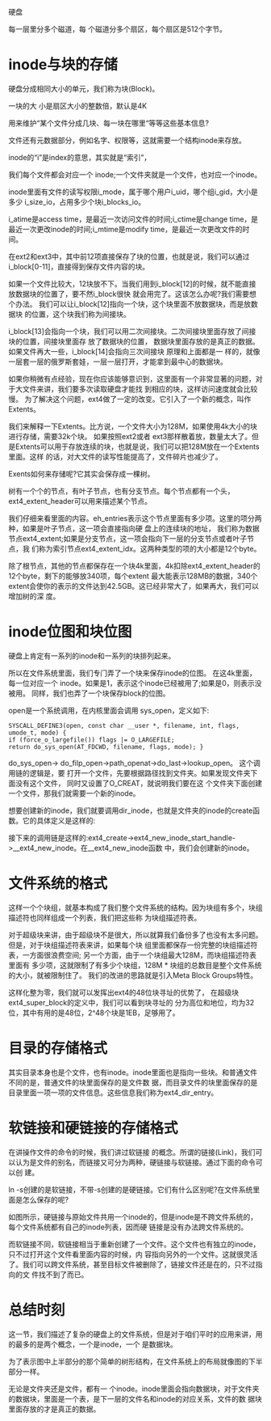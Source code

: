 
硬盘

每一层里分多个磁道，每 个磁道分多个扇区，每个扇区是512个字节。


# inode与块的存储  

硬盘分成相同大小的单元，我们称为块(Block)。

一块的大 小是扇区大小的整数倍，默认是4K

用来维护“某个文件分成几块、每一块在哪里“等等这些基本信息?

文件还有元数据部分，例如名字、权限等，这就需要一个结构inode来存放。

inode的“i”是index的意思，其实就是“索引”，

我们每个文件都会对应一个
inode;一个文件夹就是一个文件，也对应一个inode。


inode里面有文件的读写权限i_mode，属于哪个用户i_uid，哪个组i_gid，大小是多少 i_size_io，占用多少个块i_blocks_io。

i_atime是access time，是最近一次访问文件的时间;i_ctime是change time，是 最近一次更改inode的时间;i_mtime是modify time，是最近一次更改文件的时间。



在ext2和ext3中，其中前12项直接保存了块的位置，也就是说，我们可以通过i_block[0-11]，直接得到保存文件内容的块。

如果一个文件比较大，12块放不下。当我们用到i_block[12]的时候，就不能直接放数据块的位置了，要不然i_block很快 就会用完了。这该怎么办呢?我们需要想个办法。
我们可以让i_block[12]指向一个块，这个块里面不放数据块，而是放数据块 的位置，这个块我们称为间接块。

i_block[13]会指向一个块，我们可以用二次间接块。二次间接块里面存放了间接块的位置，间接块里面存 放了数据块的位置，
数据块里面存放的是真正的数据。如果文件再大一些，i_block[14]会指向三次间接块
原理和上面都是一 样的，就像一层套一层的俄罗斯套娃，一层一层打开，才能拿到最中心的数据块。


如果你稍微有点经验，现在你应该能够意识到，这里面有一个非常显著的问题，对于大文件来讲，我们要多次读取硬盘才能找 到相应的块，这样访问速度就会比较慢。
为了解决这个问题，ext4做了一定的改变。它引入了一个新的概念，叫作Extents。


我们来解释一下Extents。比方说，一个文件大小为128M，如果使用4k大小的块进行存储，需要32k个块。
如果按照ext2或者 ext3那样散着放，数量太大了。但是Extents可以用于存放连续的块，也就是说，我们可以把128M放在一个Extents里面。这样 的话，对大文件的读写性能提高了，文件碎片也减少了。



Exents如何来存储呢?它其实会保存成一棵树。

树有一个个的节点，有叶子节点，也有分支节点。每个节点都有一个头，ext4_extent_header可以用来描述某个节点。

我们仔细来看里面的内容。eh_entries表示这个节点里面有多少项。这里的项分两种，如果是叶子节点，这一项会直接指向硬 盘上的连续块的地址，
我们称为数据节点ext4_extent;如果是分支节点，这一项会指向下一层的分支节点或者叶子节点，我 们称为索引节点ext4_extent_idx。这两种类型的项的大小都是12个byte。


除了根节点，其他的节点都保存在一个块4k里面，4k扣除ext4_extent_header的12个byte，剩下的能够放340项，每个extent 最大能表示128MB的数据，340个extent会使你的表示的文件达到42.5GB。这已经非常大了，如果再大，我们可以增加树的深 度。



# inode位图和块位图


硬盘上肯定有一系列的inode和一系列的块排列起来。

所以在文件系统里面，我们专⻔弄了一个块来保存inode的位图。
在这4k里面，每一位对应一个 inode。如果是1，表示这个inode已经被用了;如果是0，则表示没被用。
同样，我们也弄了一个块保存block的位图。


open是一个系统调用，在内核里面会调用 sys_open，定义如下:
```  
SYSCALL_DEFINE3(open, const char __user *, filename, int, flags, umode_t, mode) {
if (force_o_largefile()) flags |= O_LARGEFILE;
return do_sys_open(AT_FDCWD, filename, flags, mode); }
```

do_sys_open-> do_filp_open->path_openat->do_last->lookup_open。
这个调用链的逻辑是，要 打开一个文件，先要根据路径找到文件夹。如果发现文件夹下面没有这个文件，
同时又设置了O_CREAT，就说明我们要在这 个文件夹下面创建一个文件，那我们就需要一个新的inode。


想要创建新的inode，我们就要调用dir_inode，也就是文件夹的inode的create函数。它的具体定义是这样的:


接下来的调用链是这样的:ext4_create->ext4_new_inode_start_handle->__ext4_new_inode。在__ext4_new_inode函数 中，我们会创建新的inode。




# 文件系统的格式


这样一个个块组，就基本构成了我们整个文件系统的结构。因为块组有多个，块组描述符也同样组成一个列表，我们把这些称 为块组描述符表。



对于超级块来讲，由于超级块不是很大，所以就算我们备份多了也没有太多问题。但是，对于块组描述符表来讲，如果每个块 组里面都保存一份完整的块组描述符表，一方面很浪费空间;
另一个方面，由于一个块组最大128M，而块组描述符表里面有 多少项，这就限制了有多少个块组，128M * 块组的总数目是整个文件系统的大小，就被限制住了。
我们的改进的思路就是引入Meta Block Groups特性。


这样化整为零，我们就可以发挥出ext4的48位块寻址的优势了，
在超级块ext4_super_block的定义中，我们可以看到块寻址的 分为高位和地位，均为32位，其中有用的是48位，2^48个块是1EB，足够用了。



# 目录的存储格式

其实目录本身也是个文件，也有inode。inode里面也是指向一些块。和普通文件不同的是，普通文件的块里面保存的是文件数 据，而目录文件的块里面保存的是目录里面一项一项的文件信息。这些信息我们称为ext4_dir_entry。




#  软链接和硬链接的存储格式


在讲操作文件的命令的时候，我们讲过软链接 的概念。所谓的链接(Link)，我们可以认为是文件的别名，而链接又可分为两种，硬链接与软链接。通过下面的命令可以创 建。


ln -s创建的是软链接，不带-s创建的是硬链接。它们有什么区别呢?在文件系统里面是怎么保存的呢?


如图所示，硬链接与原始文件共用一个inode的，但是inode是不跨文件系统的，每个文件系统都有自己的inode列表，因而硬 链接是没有办法跨文件系统的。

而软链接不同，软链接相当于重新创建了一个文件。这个文件也有独立的inode，只不过打开这个文件看里面内容的时候，内 容指向另外的一个文件。这就很灵活了。我们可以跨文件系统，甚至目标文件被删除了，链接文件还是在的，只不过指向的文 件找不到了而已。



# 总结时刻
这一节，我们描述了复杂的硬盘上的文件系统，但是对于咱们平时的应用来讲，用的最多的是两个概念，一个是inode，一个 是数据块。


为了表示图中上半部分的那个简单的树形结构，在文件系统上的布局就像图的下半部分一样。

无论是文件夹还是文件，都有一 个inode。inode里面会指向数据块，对于文件夹的数据块，里面是一个表，是下一层的文件名和inode的对应关系，文件的数 据块里面存放的才是真正的数据。





































